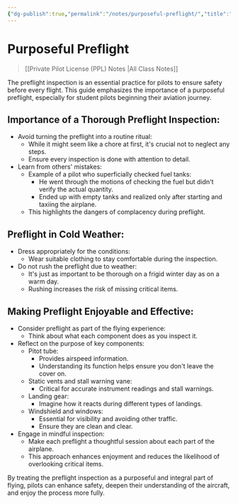 ```yaml
---
{"dg-publish":true,"permalink":"/notes/purposeful-preflight/","title":"Purposeful Preflight","tags":["aviation","classnotes"]}
---
```



# Purposeful Preflight
> [[Private Pilot License (PPL) Notes \|All Class Notes]]

The preflight inspection is an essential practice for pilots to ensure safety before every flight. This guide emphasizes the importance of a purposeful preflight, especially for student pilots beginning their aviation journey.

## Importance of a Thorough Preflight Inspection:

- Avoid turning the preflight into a routine ritual:
    - While it might seem like a chore at first, it's crucial not to neglect any steps.
    - Ensure every inspection is done with attention to detail.
- Learn from others' mistakes:
    - Example of a pilot who superficially checked fuel tanks:
        - He went through the motions of checking the fuel but didn't verify the actual quantity.
        - Ended up with empty tanks and realized only after starting and taxiing the airplane.
    - This highlights the dangers of complacency during preflight.

## Preflight in Cold Weather:

- Dress appropriately for the conditions:
    - Wear suitable clothing to stay comfortable during the inspection.
- Do not rush the preflight due to weather:
    - It's just as important to be thorough on a frigid winter day as on a warm day.
    - Rushing increases the risk of missing critical items.

## Making Preflight Enjoyable and Effective:

- Consider preflight as part of the flying experience:
    - Think about what each component does as you inspect it.
- Reflect on the purpose of key components:
    - Pitot tube:
        - Provides airspeed information.
        - Understanding its function helps ensure you don't leave the cover on.
    - Static vents and stall warning vane:
        - Critical for accurate instrument readings and stall warnings.
    - Landing gear:
        - Imagine how it reacts during different types of landings.
    - Windshield and windows:
        - Essential for visibility and avoiding other traffic.
        - Ensure they are clean and clear.
- Engage in mindful inspection:
    - Make each preflight a thoughtful session about each part of the airplane.
    - This approach enhances enjoyment and reduces the likelihood of overlooking critical items.

By treating the preflight inspection as a purposeful and integral part of flying, pilots can enhance safety, deepen their understanding of the aircraft, and enjoy the process more fully.